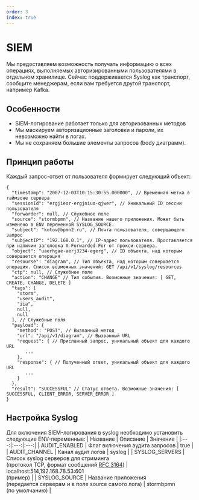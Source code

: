 ```yaml
---
order: 3
index: true
---
```


# SIEM
Мы предоставляем возможность получать информацию о всех операциях, выполняемых авторизированными пользователями в отдельном хранилище. Сейчас поддерживается Syslog как транспорт, сообщите менеджерам, если вам требуется другой транспорт, например Kafka.

## Особенности
- SIEM-логирование работает только для авторизованных методов
- Мы маскируем авторизационные заголовки и пароли, их невозможно найти в логах.
- Мы не сохраняем большие элементы запросов (body диаграмм).

## Принцип работы
Каждый запрос-ответ от пользователя формирует следующий объект:
```
{
  "timestamp": "2007-12-03T10:15:30:55.000000", // Временная метка в таймзоне сервера
  "sessionId": "ergjieor-ergjniuo-qjwer", // Уникальный ID сессии пользователя 
  "forwarder": null, // Служебное поле
  "source": "stormbpmn", // Название нашего приложения. Может быть изменено в ENV переменной SYSLOG_SOURCE.
  "subject": "kotov@bpmn2.ru", // Почта пользователя, соверщающего запрос
  "subjectIP": "192.168.0.1", // IP-адрес пользователя. Проставляется при наличии заголовка X-Forwarded-For от прокси-сервера.
  "object": "uaerhgae-aerj3234-egerg", // ID объекта, над которым совершается операция
  "resourse": "diagram", // Тип объекта, над которым совершается операция. Список возможных значений: GET /api/v1/syslog/resources
  "ctp": null, // Служебное поле
  "action": "CHANGE" // Тип события. Возможные значения: [ GET, CREATE, CHANGE, DELETE ]
  "tags": [ 
    "storm",
    "users_audit",
    "iia",
    null,
    null
  ], // Служебные поля
  "payload": {
    "method": "POST", // Вызванный метод
    "url": "/api/v1/diagram", // Вызванный URL
    "request": { // Присланный запрос, уникальный объект для каждого URL
       ...
    },
    "response": { // Полученный ответ, уникальный объект для каждого URL
       ...
    }
  },
  "result": "SUCCESSFUL" // Статус ответа. Возможные значения: [ SUCCESSFUL, CLIENT_ERROR, SERVER_ERROR ]
}
```

## Настройка Syslog

Для включения SIEM-логирования в syslog необходимо установить следующие ENV-переменные:
| Название | Описание | Значение |
|:---:|:---:|:---:|
| AUDIT_ENABLED | Флаг включения аудита запросов | true |
| AUDIT_CHANNEL | Канал аудит логов | syslog |
| SYSLOG_SERVERS | Список syslog серверов для стриминга<br>(протокол TCP, формат сообщений [RFC 3164](https://datatracker.ietf.org/doc/html/rfc3164)) | localhost:514,192.168.78.53:601<br>(пример) |
| SYSLOG_SOURCE | Название приложения<br>(передается серверам и в поле source самого лога) | stormbpmn<br>(по умолчанию) |
